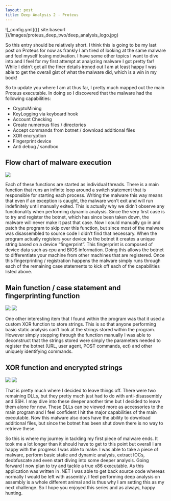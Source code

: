 ```yaml
---
layout: post
title: Deep Analysis 2 - Proteus 
---
```


![_config.yml]({{ site.baseurl }}/images/proteus_deep_two/deep_analysis_logo.jpg)

So this entry should be relatively short. I think this is going to be my last post on Proteus for now as frankly I am tired of looking at the same malware and feel myself losing motivation. I have some other topics I want to dive into and I feel for my first attempt at analyzing malware I got pretty far! While I didn’t get all the finer details ironed out I am at least happy I was able to get the overall gist of what the malware did, which is a win in my book! 

So to update you where I am at thus far, I pretty much mapped out the main Proteus executable. In doing so I discovered that the malware had the following capabilities:

   * CryptoMining
   * KeyLogging via keyboard hook
   * Account Checking 
   * Create numerous files / directories
   * Accept commands from botnet / download additional files
   * XOR encryption 
   * Fingerprint device
   * Anti debug / sandbox 

## Flow chart of malware execution

<img src="{{ site.baseurl }}/images/proteus_deep_two/flow_chart.PNG">

Each of these functions are started as individual threads. There is a main function that runs an infinite loop around a switch statement that is responsible for starting each process. Writing the malware this way means that even if an exception is caught, the malware won’t exit and will run indefinitely until manually exited. This is actually why we didn’t observe any functionality when performing dynamic analysis. Since the very first case is to try and register the botnet, which has since been taken down, the malware will never make it past that case. Now I could manually go in and patch the program to skip over this function, but since most of the malware was disassembled to source code I didn’t find that necessary. When the program actually registers your device to the botnet it creates a unique string based on a device “fingerprint”. This fingerprint is composed of device data such as cpu and BIOS information. Doing this allows the botnet to differentiate your machine from other machines that are registered. Once this fingerprinting / registration happens the malware simply runs through each of the remaining case statements to kick off each of the capabilities listed above. 

## Main function / case statement and fingerprinting function 

<img src="{{ site.baseurl }}/images/proteus_deep_two/main_function.PNG">

<img src="{{ site.baseurl }}/images/proteus_deep_two/fingerprint.PNG">

One other interesting item that I found within the program was that it used a custom XOR function to store strings. This is so that anyone performing basic static analysis can’t look at the strings stored within the program. However simply stepping through the function manually I was able to deconstruct that the strings stored were simply the parameters needed to register the botnet (URL, user agent, POST commands, ect) and other uniquely identifying commands.

## XOR function and encrypted strings

<img src="{{ site.baseurl }}/images/proteus_deep_two/xor.PNG">

<img src="{{ site.baseurl }}/images/proteus_deep_two/encrypted_strings.PNG">

That is pretty much where I decided to leave things off. There were two remaining DLLs, but they pretty much just had to do with anti-disassembly and SSH. I may dive into these deeper another time but I decided to leave them alone for now. These DLLs can be viewed more as accessories to the main program and I feel confident I hit the major capabilities of the main executable. Now this malware also does have the ability to download additional files, but since the botnet has been shut down there is no way to retrieve these. 

So this is where my journey in tackling my first piece of malware ends. It took me a lot longer than it should have to get to this point but overall I am happy with the progress I was able to make. I was able to take a piece of malware, perform basic static and dynamic analysis, extract IOCs, deobfuscate and even start diving into some deeper analysis. Going forward I now plan to try and tackle a true x86 executable. As this application was written in .NET I was able to get back source code whereas normally I would be left with assembly. I feel performing deep analysis on assembly is a whole different animal and is thus why I am setting this as my next challenge. So I hope you enjoyed this series and as always, happy hunting. 

